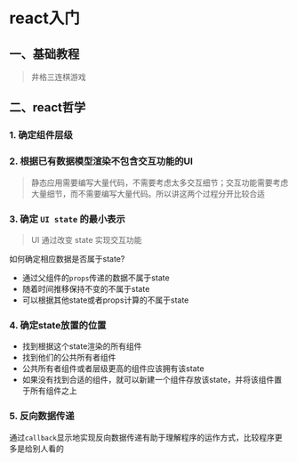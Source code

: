 # react入门
## 一、基础教程
> 井格三连棋游戏

## 二、react哲学
### 1. 确定组件层级
### 2. 根据已有数据模型渲染不包含交互功能的UI
   > 静态应用需要编写大量代码，不需要考虑太多交互细节；交互功能需要考虑大量细节，而不需要编写大量代码。所以讲这两个过程分开比较合适
### 3. 确定 `UI state` 的最小表示
   > UI 通过改变 state 实现交互功能

   如何确定相应数据是否属于state?
   - 通过父组件的`props`传递的数据不属于state
   - 随着时间推移保持不变的不属于state
   - 可以根据其他state或者props计算的不属于state
### 4. 确定state放置的位置
- 找到根据这个state渲染的所有组件
- 找到他们的公共所有者组件
- 公共所有者组件或者层级更高的组件应该拥有该state
- 如果没有找到合适的组件，就可以新建一个组件存放该state，并将该组件置于所有组件之上

### 5. 反向数据传递
通过`callback`显示地实现反向数据传递有助于理解程序的运作方式，比较程序更多是给别人看的